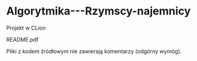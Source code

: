 # Algorytmika---Rzymscy-najemnicy

Projekt w CLion

README.pdf

Pliki z kodem źródłowym nie zawierają komentarzy (odgórny wymóg).
